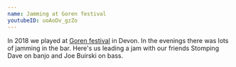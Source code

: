 ```yaml
---
name: Jamming at Goren festival
youtubeID: uoAoDv_gzZo
---
```


In 2018 we played at [Goren festival](https://goren.co.uk/festival/) in Devon. In the evenings there was lots of jamming in the bar. Here's us leading a jam with our friends Stomping Dave on banjo and Joe Buirski on bass.
